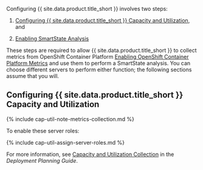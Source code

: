Configuring {{ site.data.product.title_short }} involves two steps:

1.  [Configuring {{ site.data.product.title_short }} Capacity and Utilization](../deployment_planning_guide/index.html#capacity-and-utilization-collection), and

2.  [Enabling SmartState Analysis](#enabling-smartstate-analysis)

These steps are required to allow {{ site.data.product.title_short }} to collect
metrics from OpenShift Container Platform [Enabling OpenShift Container Platform Metrics](#enabling-openshift-container-platform-metrics) and use
them to perform a SmartState analysis. You can choose different servers
to perform either function; the following sections assume that you will.

## Configuring {{ site.data.product.title_short }} Capacity and Utilization

{% include cap-util-note-metrics-collection.md %}

To enable these server roles:

{% include cap-util-assign-server-roles.md %}

For more information, see [Capacity and Utilization Collection](../deployment_planning_guide/index.html#capacity-and-utilization-collection) in the *Deployment Planning Guide*.
